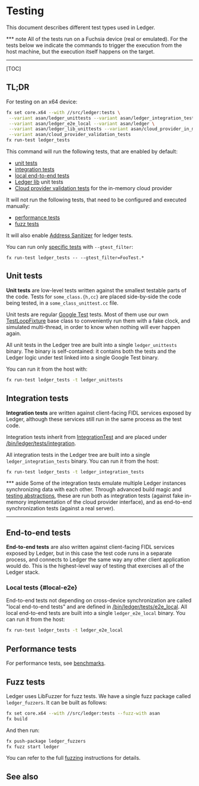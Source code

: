 # Testing

This document describes different test types used in Ledger.

*** note
All of the tests run on a Fuchsia device (real or emulated). For the tests below
we indicate the commands to trigger the execution from the host machine, but the
execution itself happens on the target.
***

[TOC]

## TL;DR

For testing on an x64 device:
```sh
fx set core.x64 --with //src/ledger:tests \
 --variant asan/ledger_unittests --variant asan/ledger_integration_tests \
 --variant asan/ledger_e2e_local --variant asan/ledger \
 --variant asan/ledger_lib_unittests --variant asan/cloud_provider_in_memory \
 --variant asan/cloud_provider_validation_tests
fx run-test ledger_tests
```

This command will run the following tests, that are enabled by default:

* [unit tests](#unit-tests)
* [integration tests](#integration-tests)
* [local end-to-end tests](#local-e2e)
* [Ledger lib] unit tests
* [Cloud provider validation tests] for the in-memory cloud provider

It will not run the following tests, that need to be configured and executed
manually:

* [performance tests][benchmarks]
* [fuzz tests](#fuzz-tests)

It will also enable [Address Sanitizer] for ledger tests.

You can run only [specific tests][gtest_filter] with `--gtest_filter`:
```
fx run-test ledger_tests -- --gtest_filter=FooTest.*
```

## Unit tests

**Unit tests** are low-level tests written against the smallest testable parts
of the code. Tests for `some_class.{h,cc}` are placed side-by-side the code
being tested, in a `some_class_unittest.cc` file.

Unit tests are regular [Google Test] tests. Most of them use our own
[TestLoopFixture] base class to conveniently run them with a fake clock, and
simulated multi-thread, in order to know when nothing will ever happen again.

All unit tests in the Ledger tree are built into a single `ledger_unittests`
binary. The binary is self-contained: it contains both the tests and the Ledger
logic under test linked into a single Google Test binary.

You can run it from the host with:

```sh
fx run-test ledger_tests -t ledger_unittests
```

## Integration tests

**Integration tests** are written against client-facing FIDL services exposed by
Ledger, although these services still run in the same process as the test code.

Integration tests inherit from [IntegrationTest] and are placed under
[/bin/ledger/tests/integration].

All integration tests in the Ledger tree are built into a single
`ledger_integration_tests` binary. You can run it from the host:

```sh
fx run-test ledger_tests -t ledger_integration_tests
```

*** aside
Some of the integration tests emulate multiple Ledger instances synchronizing
data with each other. Through advanced build magic and [testing abstractions],
these are run both as integration tests (against fake in-memory implementation
of the cloud provider interface), and as end-to-end synchronization tests
(against a real server).
***

## End-to-end tests

**End-to-end tests** are also written against client-facing FIDL services
exposed by Ledger, but in this case the test code runs in a separate process,
and connects to Ledger the same way any other client application would do. This
is the highest-level way of testing that exercises all of the Ledger stack.

### Local tests {#local-e2e}

End-to-end tests not depending on cross-device synchronization are called "local
end-to-end tests" and are defined in [/bin/ledger/tests/e2e_local]. All local
end-to-end tests are built into a single `ledger_e2e_local` binary. You can run
it from the host:

```sh
fx run-test ledger_tests -t ledger_e2e_local
```

## Performance tests

For performance tests, see [benchmarks].

## Fuzz tests

Ledger uses LibFuzzer for fuzz tests. We have a single fuzz package called
`ledger_fuzzers`. It can be built as follows:

```sh
fx set core.x64 --with //src/ledger:tests --fuzz-with asan
fx build
```

And then run:

```sh
fx push-package ledger_fuzzers
fx fuzz start ledger
```

You can refer to the full [fuzzing] instructions for details.

## See also

[Address Sanitizer]: https://github.com/google/sanitizers/wiki/AddressSanitizer
[Google Test]: https://github.com/google/googletest
[gtest_filter]: https://github.com/google/googletest/blob/master/googletest/docs/advanced.md#running-a-subset-of-the-tests
[TestLoopFixture]: https://fuchsia.googlesource.com/fuchsia/+/master/src/ledger/lib/loop_fixture/test_loop_fixture.h
[IntegrationTest]: /src/ledger/bin/tests/integration/integration_test.h
[/bin/ledger/tests/integration]: /src/ledger/bin/tests/integration
[/bin/ledger/tests/e2e_local]: /src/ledger/bin/tests/e2e_local
[testing abstractions]: /src/ledger/bin/testing/ledger_app_instance_factory.h
[benchmarks]: /src/ledger/bin/tests/benchmark/README.md
[fuzzing]: /docs/development/workflows/libfuzzer.md
[Ledger lib]: /src/ledger/lib
[Cloud provider validation tests]: /src/ledger/bin/tests/cloud_provider
